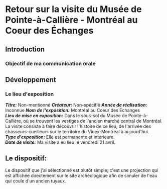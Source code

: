 # Retour sur la visite du Musée de Pointe-à-Callière - Montréal au Coeur des Échanges
## Introduction

### Objectif de ma communication orale

## Développement

### Le lieu d'exposition

***Titre:*** Non-mentionné
***Créateur:*** Non-spécifié
***Année de réalisation:*** Inconnue
***Nom de l'exposition:*** Montréal au Coeur des Échanges     
***Lieu de mise en exposition:*** Dans le sous-sol du Musée de Pointe-à-Callière, où se trouvent les vestiges de l'ancien marché central de Montréal. La visite consiste à faire découvrir l'histoire de ce lieu, de l'arrivée des chasseurs-cueilleurs sur le territoire du Viuex-Montréal à aujourd'hui.    
***Type d'exposition:*** Elle est permanente et intérieure.   
***Date de visite:*** Ma visite a eu lieu le vendredi 21 avril.

## Le dispositif:

Le dispositif que j'ai sélectionné est plutôt simple; c'est une projection qui est affichée directement sur le site archéologique afin de simuler de l'eau qui coule d'un ancien tuyaux.


